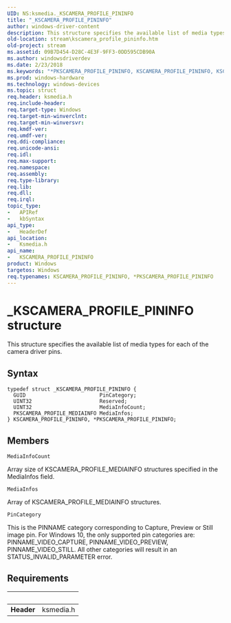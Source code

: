 ```yaml
---
UID: NS:ksmedia._KSCAMERA_PROFILE_PININFO
title: "_KSCAMERA_PROFILE_PININFO"
author: windows-driver-content
description: This structure specifies the available list of media types for each of the camera driver pins.
old-location: stream\kscamera_profile_pininfo.htm
old-project: stream
ms.assetid: 09B7D454-D28C-4E3F-9FF3-0DD595CDB90A
ms.author: windowsdriverdev
ms.date: 2/23/2018
ms.keywords: "*PKSCAMERA_PROFILE_PININFO, KSCAMERA_PROFILE_PININFO, KSCAMERA_PROFILE_PININFO structure [Streaming Media Devices], PKSCAMERA_PROFILE_PININFO, PKSCAMERA_PROFILE_PININFO structure pointer [Streaming Media Devices], _KSCAMERA_PROFILE_PININFO, ksmedia/KSCAMERA_PROFILE_PININFO, ksmedia/PKSCAMERA_PROFILE_PININFO, stream.kscamera_profile_pininfo"
ms.prod: windows-hardware
ms.technology: windows-devices
ms.topic: struct
req.header: ksmedia.h
req.include-header: 
req.target-type: Windows
req.target-min-winverclnt: 
req.target-min-winversvr: 
req.kmdf-ver: 
req.umdf-ver: 
req.ddi-compliance: 
req.unicode-ansi: 
req.idl: 
req.max-support: 
req.namespace: 
req.assembly: 
req.type-library: 
req.lib: 
req.dll: 
req.irql: 
topic_type:
-	APIRef
-	kbSyntax
api_type:
-	HeaderDef
api_location:
-	Ksmedia.h
api_name:
-	KSCAMERA_PROFILE_PININFO
product: Windows
targetos: Windows
req.typenames: KSCAMERA_PROFILE_PININFO, *PKSCAMERA_PROFILE_PININFO
---
```


# _KSCAMERA_PROFILE_PININFO structure
This structure specifies the available list of media types for each of the camera driver pins.

## Syntax
````
typedef struct _KSCAMERA_PROFILE_PININFO {
  GUID                        PinCategory;
  UINT32                      Reserved;
  UINT32                      MediaInfoCount;
  PKSCAMERA_PROFILE_MEDIAINFO MediaInfos;
} KSCAMERA_PROFILE_PININFO, *PKSCAMERA_PROFILE_PININFO;
````

## Members


`MediaInfoCount`

Array size of KSCAMERA_PROFILE_MEDIAINFO structures specified in the MediaInfos field.

`MediaInfos`

Array of KSCAMERA_PROFILE_MEDIAINFO structures.

`PinCategory`

This is the PINNAME category corresponding to Capture, Preview or Still image pin.  For Windows 10, the only supported pin categories are:  PINNAME_VIDEO_CAPTURE, PINNAME_VIDEO_PREVIEW, PINNAME_VIDEO_STILL.  All other categories will result in an STATUS_INVALID_PARAMETER error.


## Requirements
| &nbsp; | &nbsp; |
| ---- |:---- |
| **Header** | ksmedia.h |